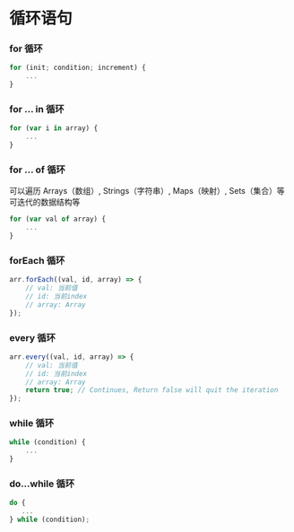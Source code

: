 # 循环语句


### for 循环
```typescript
for (init; condition; increment) {
    ...
}
```


### for ... in 循环
```typescript
for (var i in array) {
    ...
}
```


### for ... of 循环
可以遍历 Arrays（数组）, Strings（字符串）, Maps（映射）, Sets（集合）等可迭代的数据结构等
```typescript
for (var val of array) {
    ...
}
```


### forEach 循环
```typescript
arr.forEach((val, id, array) => {
    // val: 当前值
    // id: 当前index
    // array: Array
});
```


### every 循环
```typescript
arr.every((val, id, array) => {
    // val: 当前值
    // id: 当前index
    // array: Array
    return true; // Continues, Return false will quit the iteration
});
```


### while 循环
```typescript
while (condition) {
    ...
}
```


### do...while 循环
```typescript
do {
   ...
} while (condition);
```

